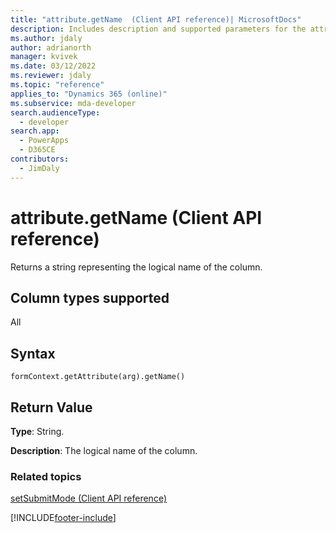 ```yaml
---
title: "attribute.getName  (Client API reference)| MicrosoftDocs"
description: Includes description and supported parameters for the attribute.getName method.
ms.author: jdaly
author: adrianorth
manager: kvivek
ms.date: 03/12/2022
ms.reviewer: jdaly
ms.topic: "reference"
applies_to: "Dynamics 365 (online)"
ms.subservice: mda-developer
search.audienceType: 
  - developer
search.app: 
  - PowerApps
  - D365CE
contributors:
  - JimDaly
---
```

# attribute.getName (Client API reference)



Returns a string representing the logical name of the column. 

## Column types supported

All

## Syntax

`formContext.getAttribute(arg).getName()`

## Return Value

**Type**: String. 

**Description**: The logical name of the column.

### Related topics
[setSubmitMode (Client API reference)](setSubmitMode.md)


[!INCLUDE[footer-include](../../../../../includes/footer-banner.md)]